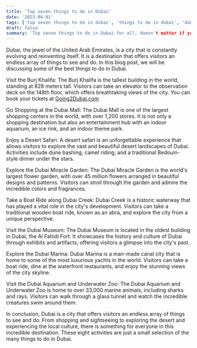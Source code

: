 ```yaml
---
title: 'Top seven things to do in Dubai'
date: '2023-04-01'
tags: ['top seven things to do in dubai', 'things to do in dubai', 'dubai']
draft: false
summary: 'Top seven things to do in Dubai for all, doesn't matter if you're a budget traveller or luxury lovers. These seven things are definitely you want to see...'
---
```


Dubai, the jewel of the United Arab Emirates, is a city that is constantly evolving and reinventing itself. It is a destination that offers visitors an endless array of things to see and do. In this blog post, we will be discussing some of the best things to do in Dubai.

Visit the Burj Khalifa:
The Burj Khalifa is the tallest building in the world, standing at 828 meters tall. Visitors can take an elevator to the observation deck on the 148th floor, which offers breathtaking views of the city. You can book your tickets at [Going2Dubai.com](https://going2dubai.com)

Go Shopping at the Dubai Mall:
The Dubai Mall is one of the largest shopping centers in the world, with over 1,200 stores. It is not only a shopping destination but also an entertainment hub with an indoor aquarium, an ice rink, and an indoor theme park.

Enjoy a Desert Safari:
A desert safari is an unforgettable experience that allows visitors to explore the vast and beautiful desert landscapes of Dubai. Activities include dune bashing, camel riding, and a traditional Bedouin-style dinner under the stars.

Explore the Dubai Miracle Garden:
The Dubai Miracle Garden is the world's largest flower garden, with over 45 million flowers arranged in beautiful designs and patterns. Visitors can stroll through the garden and admire the incredible colors and fragrances.

Take a Boat Ride along Dubai Creek:
Dubai Creek is a historic waterway that has played a vital role in the city's development. Visitors can take a traditional wooden boat ride, known as an abra, and explore the city from a unique perspective.

Visit the Dubai Museum:
The Dubai Museum is located in the oldest building in Dubai, the Al Fahidi Fort. It showcases the history and culture of Dubai through exhibits and artifacts, offering visitors a glimpse into the city's past.

Explore the Dubai Marina:
Dubai Marina is a man-made canal city that is home to some of the most luxurious yachts in the world. Visitors can take a boat ride, dine at the waterfront restaurants, and enjoy the stunning views of the city skyline.

Visit the Dubai Aquarium and Underwater Zoo:
The Dubai Aquarium and Underwater Zoo is home to over 33,000 marine animals, including sharks and rays. Visitors can walk through a glass tunnel and watch the incredible creatures swim around them.

In conclusion, Dubai is a city that offers visitors an endless array of things to see and do. From shopping and sightseeing to exploring the desert and experiencing the local culture, there is something for everyone in this incredible destination. These eight activities are just a small selection of the many things to do in Dubai.